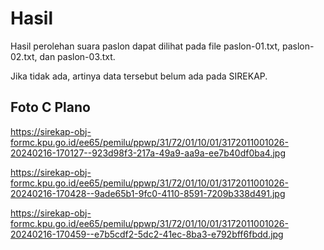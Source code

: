 # Hasil

Hasil perolehan suara paslon dapat dilihat pada file paslon-01.txt, paslon-02.txt, dan paslon-03.txt.

Jika tidak ada, artinya data tersebut belum ada pada SIREKAP.

## Foto C Plano

https://sirekap-obj-formc.kpu.go.id/ee65/pemilu/ppwp/31/72/01/10/01/3172011001026-20240216-170127--923d98f3-217a-49a9-aa9a-ee7b40df0ba4.jpg

https://sirekap-obj-formc.kpu.go.id/ee65/pemilu/ppwp/31/72/01/10/01/3172011001026-20240216-170428--9ade65b1-9fc0-4110-8591-7209b338d491.jpg

https://sirekap-obj-formc.kpu.go.id/ee65/pemilu/ppwp/31/72/01/10/01/3172011001026-20240216-170459--e7b5cdf2-5dc2-41ec-8ba3-e792bff6fbdd.jpg
